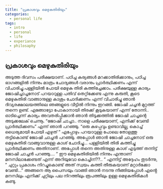 ```yaml
---
title: "പ്രകാശവും മെഴുകുതിരിയും"
categories:
  - personal life
tags:
  - intro
  - personal
  - life
  - experiance
  - philosaphy 
---
```


## പ്രകാശവും മെഴുകുതിരിയും

അടുത്ത ദിവസം പരീക്ഷയാണ്. പഠിച്ച കര്യങ്ങൾ മറക്കാതിരിക്കാനും, പഠിച്ച ഭാഗങ്ങളിൽ നിന്നും മാത്രം ചോദ്യങ്ങൾ വരാനും പ്രാർത്ഥിക്കണം എന്ന് വിചാരിച്ചു.പള്ളിയിൽ പോയി മെഴുകു തിരി കത്തിച്ചേക്കാം. പരീക്ഷയുള്ള കാര്യം ജോഷിച്ചാച്ചനോട് പറയാറുള്ള പതിവ് തെറ്റിക്കേണ്ട എന്നു കരുതി, കൂടെ മെഴുകുതിരി വാങ്ങാനുള്ള കാശും ചോദിക്കണം എന്ന് വിചാരിച്ചു ഞാൻ ദിവ്യരക്ഷാലയത്തിലെ ഞങ്ങളുടെ വീട്ടിൽ നിന്നും ഇറങ്ങി. ജോഷി ചച്ചൻ മുറ്റത്ത് തന്നെ ഉണ്ട്. എങ്ങോട്ടോ പോകാനായി തിരക്ക് കൂടുകയാണ് എന്ന് തോന്നി.. ഓടിച്ചെന്ന് കാര്യം അവതരിപ്പിക്കാൻ ഞാൻ തിടുക്കത്തിൽ ജോഷി ചാച്ചന്റെ അടുക്കലേക് ചെന്നൂ. “ജോഷി ചാച്ചാ.. നാളെ പരീക്ഷയാണ്, എനിക്ക് വേണ്ടി പ്രാർത്ഥിക്കണം” എന്ന് ഞാൻ പറഞ്ഞു. “ഒരു കുഴപ്പവും ഉണ്ടാവില്ല, കൊച്ച് ധൈര്യമായി പോയി എഴുത് ” എപ്പോഴും പറയാറുള്ള പോലെ തോളത്തു തട്ടികൊണ്ട് ജോഷി ചാച്ചൻ പറഞ്ഞു. അപ്പോൾ ഞാൻ ജോഷി ചാച്ചനോട് ഒരു മെഴുകുതിരി വാങ്ങുവാനുള്ള കാശ് ചോദിച്ചു… പള്ളിയിൽ തിരി കത്തിച്ചു പ്രാർത്ഥിക്കണം അതിനാണ്. അപ്പോൾ തന്നെ അതിനുള്ള കാശ് എടുത്ത് തന്നിട്ട് ജോഷി ചാച്ചൻ പറഞ്ഞു…. ” ഈ മെഴുകുതിരിയിൽ നിന്നും എന്താണ് മനസിലാക്കേണ്ടത് എന്ന് അറിയുവോ കൊച്ചിന്??.. ” എന്നിട്ട് അദ്ദേഹം തുടർന്നു, ” ചുറ്റും പ്രകാശം നിറച്ചുകൊണ്ട് അത് സ്വയം കത്തി തീരുകയാണ് മറ്റാർക്കോ വേണ്ടി…” അങ്ങനെ ആ പൈസയും വാങ്ങി ഞാൻ നടന്നു നീങ്ങിയപ്പോൾ എൻ്റെ മനസിലും എനിക്ക് ചുറ്റിലും പല നിറത്തിലും രൂപത്തിലും ഉള്ള മെഴുകുതിരികൾ കണ്ടു.